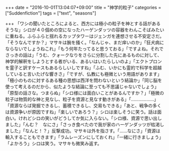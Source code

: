+++
date = "2016-10-01T13:04:07+09:00"
title = "神学的粒子"
categories = ["Suddenfiction"]
tags = ["text", "seasons"]

+++
「ワシの聞いたところによると、西方には極小の粒子を神とする話があるそうな」シロが４０個めの空になったハーゲンダッツの容器をわんこそばみたいに重ねる。ふらふらと揺れるカップタワーはジェンガを連想させる不安定さだ。「そうなんですか？」マサキは腕を掻く。「なんじゃ、まだ痒いのか」「狂犬病にならないでしょうねこれ」「もう何年たってると思うておる」「ですよね。それでさっきの話は」「うむ、クォークなりをさらに分割した先にあるものに対して、神学的解釈をしようとする者がいる、あるいはいたらしいのよ」「エクトプロンを霊子と訳すケースもあるらしいしですね」「ふむ、いかにも霊的で科学を超越していると言いたげな響きさ」「ですが、仏教にも極微という用語があります」「極小のものに対するある種の思想は西洋を問わないという結論か」「同じ脳を使って考えるのだから、似たような結論に至っても不思議じゃないでしょう」「原型の話さな。つまらぬ」「シロ様には面白いことがあるんですか？」「極微の粒子は物質的な神と見なし、粒子を資源と見なす動きがある」「………………」「資源ならば発掘できるし、蓄積できるし、交易もできる」「あと、戦争の多くは資源争いが原因ですね」「楽しいであろう？」シロは楽しそうに笑う。話は面白い。けれどシロの笑いがどうしてか気に入らない。「シロ様、資源で思い出しました」「んむ？　なにさ」「さっき食べたので我が家のハーゲンダッツが枯渇しました」「なんと！？」反撃成功。マサキは外を指さす。「……なにさ」「資源は輸入することもできます」「ラムレーズンにしておくれ」「一緒に行きましょう」「よかろう」シロは笑う。マサキも微笑み返す。
